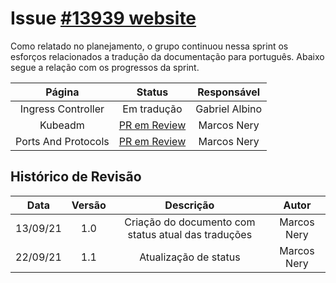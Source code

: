 # Issue [#13939 website](https://github.com/kubernetes/website/issues/13939)

Como relatado no planejamento, o grupo continuou nessa sprint os esforços relacionados
a tradução da documentação para português. Abaixo segue a relação com os progressos da sprint.


|Página|Status|Responsável|
|:--:|:--:|:--:|
|Ingress Controller|Em tradução|Gabriel Albino|
|Kubeadm|[PR em Review](https://github.com/kubernetes/website/pull/29645)|Marcos Nery|
|Ports And Protocols|[PR em Review](https://github.com/kubernetes/website/pull/)|Marcos Nery|

## Histórico de Revisão
|Data|Versão|Descrição|Autor|
|:--:|:--:|:--:|:--:|
|13/09/21|1.0|Criação do documento com status atual das traduções|Marcos Nery|
|22/09/21|1.1|Atualização de status|Marcos Nery|
